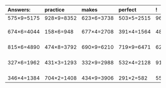 | Answers: | practice | makes | perfect | ! |
| :--- | :--- | :--- | :--- | :--- |
| 575×9=5175 | 928×9=8352 | 623×6=3738 | 503×5=2515 | 969×6=5814 | 
|   |   |   |   |   | 
|   |   |   |   |   | 
|   |   |   |   |   | 
| 674×6=4044 | 158×6=948 | 677×4=2708 | 391×4=1564 | 487×4=1948 | 
|   |   |   |   |   | 
|   |   |   |   |   | 
|   |   |   |   |   | 
|   |   |   |   |   | 
| 815×6=4890 | 474×8=3792 | 690×9=6210 | 719×9=6471 | 620×6=3720 | 
|   |   |   |   |   | 
|   |   |   |   |   | 
|   |   |   |   |   | 
|   |   |   |   |   | 
| 327×6=1962 | 431×3=1293 | 332×9=2988 | 532×4=2128 | 915×7=6405 | 
|   |   |   |   |   | 
|   |   |   |   |   | 
|   |   |   |   |   | 
|   |   |   |   |   | 
| 346×4=1384 | 704×2=1408 | 434×9=3906 | 291×2=582 | 557×2=1114 | 
